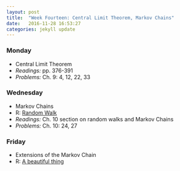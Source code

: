 ```yaml
---
layout: post
title:  "Week Fourteen: Central Limit Theorem, Markov Chains"
date:   2016-11-28 16:53:27
categories: jekyll update
---
```


### Monday  
- Central Limit Theorem
- *Readings:* pp. 376-391
- *Problems:* Ch. 9: 4, 12, 22, 33

### Wednesday
- Markov Chains
- R: <a href = "{{ site.baseurl }}/assets/week-14/random-walk.html" target = "_blank">Random Walk</a>
- *Readings:* Ch. 10 section on random walks and Markov Chains
- *Problems:* Ch. 10: 24, 27

### Friday
- Extensions of the Markov Chain
- R: <a href = "{{ site.baseurl }}/assets/week-14/a-beautiful-thing.html" target = "_blank">A beautiful thing</a>